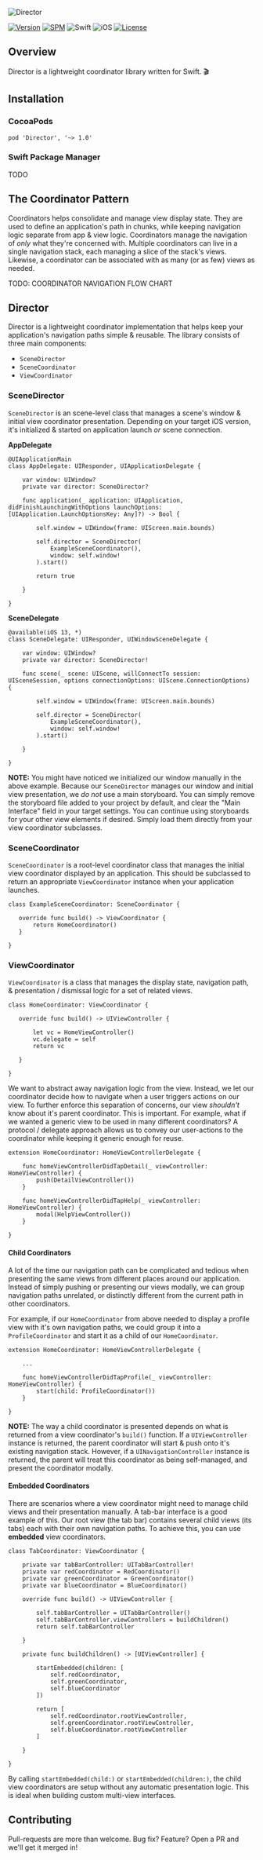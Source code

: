 ![Director](Resources/banner.png)

[![Version](https://img.shields.io/cocoapods/v/Director.svg?style=for-the-badge)](http://cocoapods.org/pods/Director)
[![SPM](https://img.shields.io/badge/spm-✓-orange.svg?style=for-the-badge)](https://swift.org/package-manager)
![Swift](https://img.shields.io/badge/Swift-5-orange.svg?style=for-the-badge)
![iOS](https://img.shields.io/badge/iOS-12--13-green.svg?style=for-the-badge)
[![License](https://img.shields.io/cocoapods/l/Director.svg?style=for-the-badge)](http://cocoapods.org/pods/Director)

## Overview
Director is a lightweight coordinator library written for Swift. 🎬

## Installation
### CocoaPods
```
pod 'Director', '~> 1.0'
```

### Swift Package Manager
TODO

## The Coordinator Pattern
Coordinators helps consolidate and manage view display state. They are used to define an application's path in chunks,
while keeping navigation logic separate from app & view logic. Coordinators manage the navigation of *only* what they're
concerned with. Multiple coordinators can live in a single navigation stack, each managing a slice of the stack's views.
Likewise, a coordinator can be associated with as many (or as few) views as needed.

TODO: COORDINATOR NAVIGATION FLOW CHART

## Director
Director is a lightweight coordinator implementation that helps keep your application's navigation paths simple & reusable.
The library consists of three main components:

- `SceneDirector`
- `SceneCoordinator`
- `ViewCoordinator`

### SceneDirector
`SceneDirector` is an scene-level class that manages a scene's window & initial view coordinator presentation.
Depending on your target iOS version, it's initialized & started on application launch *or* scene connection.

**AppDelegate**
```
@UIApplicationMain
class AppDelegate: UIResponder, UIApplicationDelegate {

    var window: UIWindow?
    private var director: SceneDirector?

    func application(_ application: UIApplication, didFinishLaunchingWithOptions launchOptions: [UIApplication.LaunchOptionsKey: Any]?) -> Bool {

        self.window = UIWindow(frame: UIScreen.main.bounds)

        self.director = SceneDirector(
            ExampleSceneCoordinator(),
            window: self.window!
        ).start()

        return true

    }

}
```

**SceneDelegate**
```
@available(iOS 13, *)
class SceneDelegate: UIResponder, UIWindowSceneDelegate {

    var window: UIWindow?
    private var director: SceneDirector!

    func scene(_ scene: UIScene, willConnectTo session: UISceneSession, options connectionOptions: UIScene.ConnectionOptions) {

        self.window = UIWindow(frame: UIScreen.main.bounds)

        self.director = SceneDirector(
            ExampleSceneCoordinator(),
            window: self.window!
        ).start()

    }

}
```

**NOTE:** You might have noticed we initialized our window manually in the above example. Because our `SceneDirector` manages our window and initial
view presentation, we _do not_ use a main storyboard. You can simply remove the storyboard file added to your project by default, and clear the "Main Interface" field in your target settings. You can continue using storyboards for your other view elements if desired. Simply load them directly from
your view coordinator subclasses.

### SceneCoordinator
`SceneCoordinator` is a root-level coordinator class that manages the initial view coordinator displayed by an application.
This should be subclassed to return an appropriate `ViewCoordinator` instance when your application launches.

```
class ExampleSceneCoordinator: SceneCoordinator {

   override func build() -> ViewCoordinator {
       return HomeCoordinator()
   }

}
```

### ViewCoordinator
`ViewCoordinator` is a class that manages the display state, navigation path, & presentation / dismissal logic for a set of related views.

```
class HomeCoordinator: ViewCoordinator {

   override func build() -> UIViewController {

       let vc = HomeViewController()
       vc.delegate = self
       return vc

   }

}
```

We want to abstract away navigation logic from the view. Instead, we let our coordinator decide how to navigate
when a user triggers actions on our view. To further enforce this separation of concerns, our view *shouldn't* know
about it's parent coordinator. This is important. For example, what if we wanted a generic view to be used in many
different coordinators? A protocol / delegate approach allows us to convey our user-actions to the coordinator while
keeping it generic enough for reuse.

```
extension HomeCoordinator: HomeViewControllerDelegate {

    func homeViewControllerDidTapDetail(_ viewController: HomeViewController) {
        push(DetailViewController())
    }

    func homeViewControllerDidTapHelp(_ viewController: HomeViewController) {
        modal(HelpViewController())
    }

}
```

#### Child Coordinators
A lot of the time our navigation path can be complicated and tedious when presenting the same views from different places
around our application. Instead of simply pushing or presenting our views modally, we can group navigation paths unrelated,
or distinctly different from the current path in other coordinators.

For example, if our `HomeCoordinator` from above needed to display a profile view with it's own navigation paths,
we could group it into a `ProfileCoordinator` and start it as a child of our `HomeCoordinator`.

```
extension HomeCoordinator: HomeViewControllerDelegate {

    ...

    func homeViewControllerDidTapProfile(_ viewController: HomeViewController) {
        start(child: ProfileCoordinator())
    }

}
```

**NOTE:** The way a child coordinator is presented depends on what is returned from a view coordinator's `build()`
function. If a `UIViewController` instance is returned, the parent coordinator will start & push onto it's existing
navigation stack. However, if a `UINavigationController` instance is returned, the parent will treat this coordinator
as being self-managed, and present the coordinator modally.

#### Embedded Coordinators
There are scenarios where a view coordinator might need to manage child views and their presentation manually.
A tab-bar interface is a good example of this. Our root view (the tab bar) contains several child views (its tabs) each
with their own navigation paths. To achieve this, you can use **embedded** view coordinators.

```
class TabCoordinator: ViewCoordinator {

    private var tabBarController: UITabBarController!
    private var redCoordinator = RedCoordinator()
    private var greenCoordinator = GreenCoordinator()
    private var blueCoordinator = BlueCoordinator()

    override func build() -> UIViewController {

        self.tabBarController = UITabBarController()
        self.tabBarController.viewControllers = buildChildren()
        return self.tabBarController

    }

    private func buildChildren() -> [UIViewController] {

        startEmbedded(children: [
            self.redCoordinator,
            self.greenCoordinator,
            self.blueCoordinator
        ])

        return [
            self.redCoordinator.rootViewController,
            self.greenCoordinator.rootViewController,
            self.blueCoordinator.rootViewController
        ]

    }

}
```

By calling `startEmbedded(child:)` or `startEmbedded(children:)`, the child view coordinators are setup without any automatic presentation logic.
This is ideal when building custom multi-view interfaces.

## Contributing
Pull-requests are more than welcome. Bug fix? Feature? Open a PR and we'll get it merged in!

